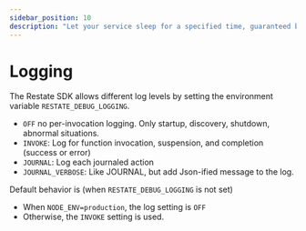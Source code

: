 ```yaml
---
sidebar_position: 10
description: "Let your service sleep for a specified time, guaranteed by Restate."
---
```


# Logging
The Restate SDK allows different log levels by setting the environment variable `RESTATE_DEBUG_LOGGING`.
- `OFF` no per-invocation logging. Only startup, discovery, shutdown, abnormal situations.
- `INVOKE`: Log for function invocation, suspension, and completion (success or error)
- `JOURNAL`: Log each journaled action
- `JOURNAL_VERBOSE`: Like JOURNAL, but add Json-ified message to the log.

Default behavior is (when `RESTATE_DEBUG_LOGGING` is not set)
- When `NODE_ENV=production`, the log setting is `OFF`
- Otherwise, the `INVOKE` setting is used.
